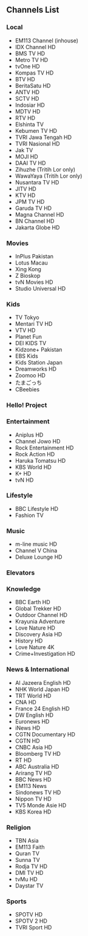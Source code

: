 ## Channels List
### Local
* EM113 Channel (inhouse)
* IDX Channel HD
* BMS TV HD
* Metro TV HD
* tvOne HD
* Kompas TV HD
* BTV HD
* BeritaSatu HD
* ANTV HD
* SCTV HD
* Indosiar HD
* MDTV HD
* RTV HD
* Elshinta TV
* Kebumen TV HD
* TVRI Jawa Tengah HD
* TVRI Nasional HD
* Jak TV
* MOJI HD
* DAAI TV HD
* Zihuzhe (Tritih Lor only)
* WawaYaya (Tritih Lor only)
* Nusantara TV HD
* JITV HD
* KTV HD
* JPM TV HD
* Garuda TV HD
* Magna Channel HD
* BN Channel HD
* Jakarta Globe HD
### Movies
* InPlus Pakistan
* Lotus Macau
* Xing Kong
* Z Bioskop
* tvN Movies HD
* Studio Universal HD
### Kids
* TV Tokyo
* Mentari TV HD
* VTV HD
* Planet Fun
* DEI KIDS TV
* Kidzone+ Pakistan
* EBS Kids
* Kids Station Japan
* Dreamworks HD
* Zoomoo HD
* たまごっち
* CBeebies
### Hello! Project
### Entertainment
* Aniplus HD
* Channel Jowo HD
* Rock Entertainment HD
* Rock Action HD
* Haruka Tomatsu HD
* KBS World HD
* K+ HD
* tvN HD
### Lifestyle
* BBC Lifestyle HD
* Fashion TV
### Music
* m-line music HD
* Channel V China
* Deluxe Lounge HD
### Elevators
### Knowledge
* BBC Earth HD
* Global Trekker HD
* Outdoor Channel HD
* Krayunia Adventure
* Love Nature HD
* Discovery Asia HD
* History HD
* Love Nature 4K
* Crime+Investigation HD
### News & International
* Al Jazeera English HD
* NHK World Japan HD
* TRT World HD
* CNA HD
* France 24 English HD
* DW English HD
* Euronews HD
* iNews HD
* CGTN Documentary HD
* CGTN HD
* CNBC Asia HD
* Bloomberg TV HD
* RT HD
* ABC Australia HD
* Arirang TV HD
* BBC News HD
* EM113 News
* Sindonews TV HD
* Nippon TV HD
* TV5 Monde Asie HD
* KBS Korea HD
### Religion
* TBN Asia
* EM113 Faith
* Quran TV
* Sunna TV
* Rodja TV HD
* DMI TV HD
* tvMu HD
* Daystar TV
### Sports
* SPOTV HD
* SPOTV 2 HD
* TVRI Sport HD
